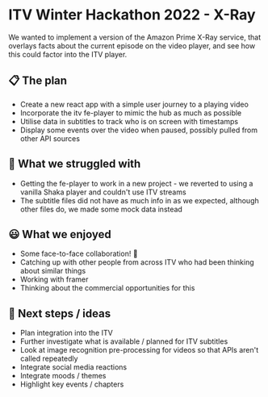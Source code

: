 # ITV Winter Hackathon 2022 - X-Ray

We wanted to implement a version of the Amazon Prime X-Ray service, that overlays facts about the current episode on the video player, and see how this could factor into the ITV player.

## 📋 The plan
- Create a new react app with a simple user journey to a playing video
- Incorporate the itv fe-player to mimic the hub as much as possible
- Utilise data in subtitles to track who is on screen with timestamps
- Display some events over the video when paused, possibly pulled from other API sources

## 🤔 What we struggled with
- Getting the fe-player to work in a new project - we reverted to using a vanilla Shaka player and couldn't use ITV streams
- The subtitle files did not have as much info in as we expected, although other files do, we made some mock data instead

## 😃 What we enjoyed
- Some face-to-face collaboration! 🥳
- Catching up with other people from across ITV who had been thinking about similar things
- Working with framer
- Thinking about the commercial opportunities for this

## 🔮 Next steps / ideas
- Plan integration into the ITV
- Further investigate what is available / planned for ITV subtitles
- Look at image recognition pre-processing for videos so that APIs aren't called repeatedly
- Integrate social media reactions
- Integrate moods / themes
- Highlight key events / chapters

